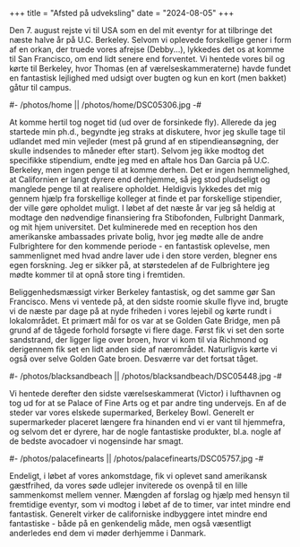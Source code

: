 +++
title = "Afsted på udveksling"
date = "2024-08-05"
+++

Den 7. august rejste vi til USA som en del mit eventyr for at tilbringe det næste halve år på U.C. Berkeley. Selvom vi oplevede forskellige gener i form af en orkan, der truede vores afrejse (Debby...), lykkedes det os at komme til San Francisco, om end lidt senere end forventet. Vi hentede vores bil og kørte til Berkeley, hvor Thomas (en af værelseskammeraterne) havde fundet en fantastisk lejlighed med udsigt over bugten og kun en kort (men bakket) gåtur til campus.

#- /photos/home || /photos/home/DSC05306.jpg -#

At komme hertil tog noget tid (ud over de forsinkede fly). Allerede da jeg startede min ph.d., begyndte jeg straks at diskutere, hvor jeg skulle tage til udlandet med min vejleder (mest på grund af en stipendieansøgning, der skulle indsendes to måneder efter start). Selvom jeg ikke modtog det specifikke stipendium, endte jeg med en aftale hos Dan Garcia på U.C. Berkeley, men ingen penge til at komme derhen. Det er ingen hemmelighed, at Californien er langt dyrere end derhjemme, så jeg stod pludseligt og manglede penge til at realisere opholdet. Heldigvis lykkedes det mig gennem hjælp fra forskellige kolleger at finde et par forskellige stipendier, der ville gøre opholdet muligt. I løbet af det næste år var jeg så heldig at modtage den nødvendige finansiering fra Stibofonden, Fulbright Danmark, og mit hjem universitet. Det kulminerede med en reception hos den amerikanske ambassades private bolig, hvor jeg mødte alle de andre Fulbrightere for den kommende periode - en fantastisk oplevelse, men sammenlignet med hvad andre laver ude i den store verden, blegner ens egen forskning. Jeg er sikker på, at størstedelen af de Fulbrightere jeg mødte kommer til at opnå store ting i fremtiden.

Beliggenhedsmæssigt virker Berkeley fantastisk, og det samme gør San Francisco. Mens vi ventede på, at den sidste roomie skulle flyve ind, brugte vi de næste par dage på at nyde friheden i vores lejebil og kørte rundt i lokalområdet. Et primært mål for os var at se Golden Gate Bridge, men på grund af de tågede forhold forsøgte vi flere dage. Først fik vi set den sorte sandstrand, der ligger lige over broen, hvor vi kom til via  Richmond og derigennem fik set en lidt anden side af nærområdet. Naturligvis kørte vi også over selve Golden Gate broen. Desværre var det fortsat tåget.

#- /photos/blacksandbeach || /photos/blacksandbeach/DSC05448.jpg -#

Vi hentede derefter den sidste værelseskammerat (Victor) i lufthavnen og tog ud for at se Palace of Fine Arts og et par andre ting undervejs. En af de steder var vores elskede supermarked, Berkeley Bowl. Generelt er supermarkeder placeret længere fra hinanden end vi er vant til hjemmefra, og selvom det er dyrere, har de nogle fantastiske produkter, bl.a. nogle af de bedste avocadoer vi nogensinde har smagt.

#- /photos/palacefinearts || /photos/palacefinearts/DSC05757.jpg -#

Endeligt, i løbet af vores ankomstdage, fik vi oplevet sand amerikansk gæstfrihed, da vores søde udlejer inviterede os ovenpå til en lille sammenkomst mellem venner. Mængden af forslag og hjælp med hensyn til fremtidige eventyr, som vi modtog i løbet af de to timer, var intet mindre end fantastisk. Generelt virker de californiske indbyggere intet mindre end fantastiske - både på en genkendelig måde, men også væsentligt anderledes end dem vi møder derhjemme i Danmark.